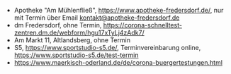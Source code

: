 
* Apotheke "Am Mühlenfließ", https://www.apotheke-fredersdorf.de/, nur mit Termin über Email kontakt@apotheke-fredersdorf.de
* dm Fredersdorf, ohne Termin, https://corona-schnelltest-zentren.dm.de/webform/hgu17xTyLj4zAdk7/
* Am Markt 11, Altlandsberg, ohne Termin
* S5, https://www.sportstudio-s5.de/, Terminvereinbarung online, https://www.sportstudio-s5.de/test-termin
* https://www.maerkisch-oderland.de/de/corona-buergertestungen.html
